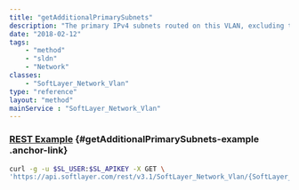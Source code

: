 ```yaml
---
title: "getAdditionalPrimarySubnets"
description: "The primary IPv4 subnets routed on this VLAN, excluding the primarySubnet."
date: "2018-02-12"
tags:
    - "method"
    - "sldn"
    - "Network"
classes:
    - "SoftLayer_Network_Vlan"
type: "reference"
layout: "method"
mainService : "SoftLayer_Network_Vlan"
---
```


### [REST Example](#getAdditionalPrimarySubnets-example) <a href="/article/rest/"><i class="fas fa-question"></i></a> {#getAdditionalPrimarySubnets-example .anchor-link} 
```bash
curl -g -u $SL_USER:$SL_APIKEY -X GET \
'https://api.softlayer.com/rest/v3.1/SoftLayer_Network_Vlan/{SoftLayer_Network_VlanID}/getAdditionalPrimarySubnets'
```
